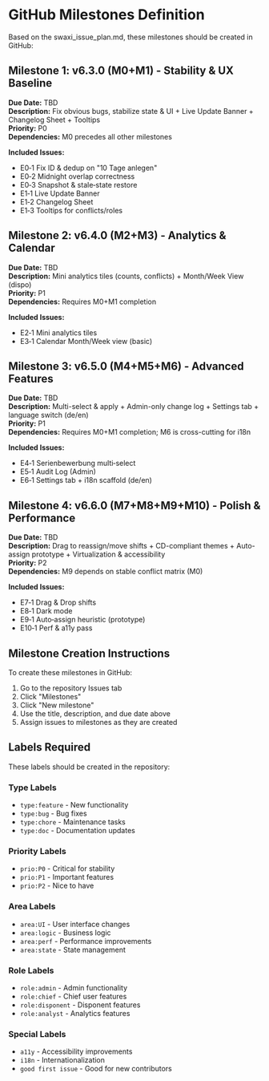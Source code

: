 # GitHub Milestones Definition

Based on the swaxi_issue_plan.md, these milestones should be created in GitHub:

## Milestone 1: v6.3.0 (M0+M1) - Stability & UX Baseline
**Due Date:** TBD  
**Description:** Fix obvious bugs, stabilize state & UI + Live Update Banner + Changelog Sheet + Tooltips  
**Priority:** P0  
**Dependencies:** M0 precedes all other milestones  

**Included Issues:**
- E0‑1 Fix ID & dedup on "10 Tage anlegen"
- E0‑2 Midnight overlap correctness  
- E0‑3 Snapshot & stale‑state restore
- E1‑1 Live Update Banner
- E1‑2 Changelog Sheet
- E1‑3 Tooltips for conflicts/roles

## Milestone 2: v6.4.0 (M2+M3) - Analytics & Calendar  
**Due Date:** TBD  
**Description:** Mini analytics tiles (counts, conflicts) + Month/Week View (dispo)  
**Priority:** P1  
**Dependencies:** Requires M0+M1 completion  

**Included Issues:**
- E2‑1 Mini analytics tiles
- E3‑1 Calendar Month/Week view (basic)

## Milestone 3: v6.5.0 (M4+M5+M6) - Advanced Features
**Due Date:** TBD  
**Description:** Multi-select & apply + Admin-only change log + Settings tab + language switch (de/en)  
**Priority:** P1  
**Dependencies:** Requires M0+M1 completion; M6 is cross-cutting for i18n  

**Included Issues:**
- E4‑1 Serienbewerbung multi‑select
- E5‑1 Audit Log (Admin)
- E6‑1 Settings tab + i18n scaffold (de/en)

## Milestone 4: v6.6.0 (M7+M8+M9+M10) - Polish & Performance
**Due Date:** TBD  
**Description:** Drag to reassign/move shifts + CD-compliant themes + Auto-assign prototype + Virtualization & accessibility  
**Priority:** P2  
**Dependencies:** M9 depends on stable conflict matrix (M0)  

**Included Issues:**
- E7‑1 Drag & Drop shifts
- E8‑1 Dark mode
- E9‑1 Auto‑assign heuristic (prototype)
- E10‑1 Perf & a11y pass

## Milestone Creation Instructions

To create these milestones in GitHub:

1. Go to the repository Issues tab
2. Click "Milestones"
3. Click "New milestone"
4. Use the title, description, and due date above
5. Assign issues to milestones as they are created

## Labels Required

These labels should be created in the repository:

### Type Labels
- `type:feature` - New functionality
- `type:bug` - Bug fixes  
- `type:chore` - Maintenance tasks
- `type:doc` - Documentation updates

### Priority Labels  
- `prio:P0` - Critical for stability
- `prio:P1` - Important features
- `prio:P2` - Nice to have

### Area Labels
- `area:UI` - User interface changes
- `area:logic` - Business logic
- `area:perf` - Performance improvements  
- `area:state` - State management

### Role Labels
- `role:admin` - Admin functionality
- `role:chief` - Chief user features
- `role:disponent` - Disponent features
- `role:analyst` - Analytics features

### Special Labels
- `a11y` - Accessibility improvements
- `i18n` - Internationalization  
- `good first issue` - Good for new contributors